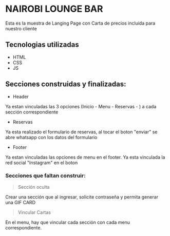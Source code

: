 # NAIROBI LOUNGE BAR
<p>
Esta es la muestra de Langing Page con Carta de precios incluida para nuestro cliente
<p>

## Tecnologias utilizadas
- HTML
- CSS
- JS

## Secciones construidas y finalizadas:
* Header
<p>
Ya estan vinculadas las 3 opciones (Inicio - Menu - Reservas - ) a cada sección correspondiente
<p>

* Reservas
<p>
Ya esta realizado el formulario de reservas, al tocar el boton "enviar" se abre whatsapp con los datos del formulario
<p>

* Footer
<p>
Ya estan vinculadas las opciones de menu en el footer. Ya esta vinculada la red social "Instagram" en el boton
<p>


### Secciones que faltan construir:
> Sección oculta
<p>
Crear una sección que al ingresar, solicite contraseña y permita generar una GIF CARD
<p>

> Vincular Cartas
<p>
En el menu, hay que vincular cada sección con cada menu correspondiente. 
<p>

